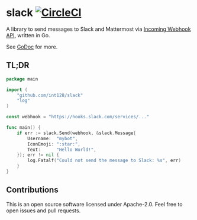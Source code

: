 # slack [![CircleCI](https://circleci.com/gh/int128/slack.svg?style=shield)](https://circleci.com/gh/int128/slack)

A library to send messages to Slack and Mattermost via [Incoming Webhook API](https://api.slack.com/docs/messages), written in Go.

See [GoDoc](https://godoc.org/github.com/int128/slack) for more.


## TL;DR

```go
package main

import (
	"github.com/int128/slack"
	"log"
)

const webhook = "https://hooks.slack.com/services/..."

func main() {
	if err := slack.Send(webhook, &slack.Message{
		Username:  "mybot",
		IconEmoji: ":star:",
		Text:      "Hello World!",
	}); err != nil {
		log.Fatalf("Could not send the message to Slack: %s", err)
	}
}
```


## Contributions

This is an open source software licensed under Apache-2.0.
Feel free to open issues and pull requests.

